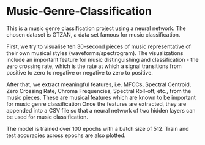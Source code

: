 # Music-Genre-Classification

This is a music genre classification project using a neural network. The chosen dataset is GTZAN, a data set famous for music classification.

First, we try to visualise ten 30-second pieces of music representative of their own musical styles (waveforms/spectrogram). The visualizations include an important feature for music distinguishing and classification - the zero crossing rate, which is the rate at which a signal transitions from positive to zero to negative or negative to zero to positive.

After that, we extract meaningful features, i.e. MFCCs, Spectral Centroid, Zero Crossing Rate, Chroma Frequencies, Spectral Roll-off, etc., from the music pieces. These are musical features which are known to be important for music genre classification Once the features are extracted, they are appended into a CSV file so that a neural network of two hidden layers can be used for music classification.

The model is trained over 100 epochs with a batch size of 512. Train and test accuracies across epochs are also plotted.